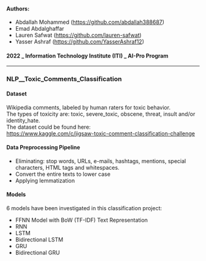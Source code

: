 #### Authors:
- Abdallah Mohammed (https://github.com/abdallah388687)
- Emad Abdalghaffar
- Lauren Safwat (https://github.com/lauren-safwat)
- Yasser Ashraf (https://github.com/YasserAshraf12)

#### 2022 _ Information Technology Institute (ITI) _ AI-Pro Program
______________________________________________

### NLP__Toxic_Comments_Classification

#### Dataset
Wikipedia comments, labeled by human raters for toxic behavior.
<br>
The types of toxicity are: toxic, severe_toxic, obscene, threat, insult and/or identity_hate.
<br>
The dataset could be found here:
<br>
https://www.kaggle.com/c/jigsaw-toxic-comment-classification-challenge
<br>
#### Data Preprocessing Pipeline
 - Eliminating: stop words, URLs, e-mails, hashtags, mentions, special characters, HTML tags  and whitespaces.
 - Convert the entire texts to lower case
 - Applying lemmatization

#### Models
6 models have been investigated in this classification project:
- FFNN Model with BoW (TF-IDF) Text Representation
- RNN
- LSTM
- Bidirectional LSTM
- GRU
- Bidirectional GRU
<br><br>
